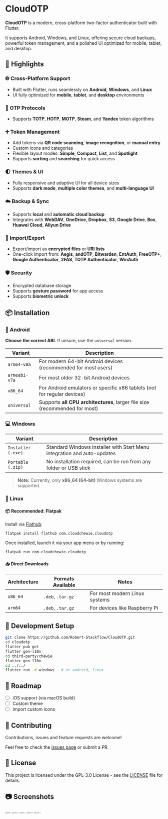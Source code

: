 # CloudOTP

**CloudOTP** is a modern, cross-platform two-factor authenticator built with Flutter. 

It supports Android, Windows, and Linux, offering secure cloud backups, powerful token management, and a polished UI optimized for mobile, tablet, and desktop.

## 🚀 Highlights

### 🌐 Cross-Platform Support

- Built with Flutter, runs seamlessly on **Android**, **Windows**, and **Linux**
- UI fully optimized for **mobile**, **tablet**, and **desktop** environments

### 🔐 OTP Protocols

- Supports **TOTP**, **HOTP**, **MOTP**, **Steam**, and **Yandex** token algorithms

### ➕ Token Management

- Add tokens via **QR code scanning**, **image recognition**, or **manual entry**
- Custom icons and categories
- Flexible layout modes: **Simple**, **Compact**, **List**, and **Spotlight**
- Supports **sorting** and **searching** for quick access

### 🌓 Themes & UI

- Fully responsive and adaptive UI for all device sizes
- Supports **dark mode**, **multiple color themes**, and **multi-language UI**

### ☁️ Backup & Sync

- Supports **local** and **automatic cloud backup**
- Integrates with **WebDAV**, **OneDrive**, **Dropbox**, **S3**, **Google Drive**, **Box**, **Huawei Cloud**, **Aliyun Drive**

### 🔁 Import/Export

- Export/import as **encrypted files** or **URI lists**
- One-click import from: **Aegis**, **andOTP**, **Bitwarden**, **EntAuth**, **FreeOTP+**, **Google Authenticator**, **2FAS**, **TOTP Authenticator**, **WinAuth**

### 🛡️ Security

- Encrypted database storage
- Supports **gesture password** for app access
- Supports **biometric unlock**

## 📦 Installation

### 📱 Android

**Choose the correct ABI.** If unsure, use the `universal` version.

| Variant       | Description                                                  |
| ------------- | ------------------------------------------------------------ |
| `arm64-v8a`   | For modern 64-bit Android devices (recommended for most users) |
| `armeabi-v7a` | For most older 32-bit Android devices                        |
| `x86_64`      | For Android emulators or specific x86 tablets (not for regular devices) |
| `universal`   | Supports **all CPU architectures**, larger file size (recommended for most) |

### 💻 Windows

| Variant            | Description                                                  |
| ------------------ | ------------------------------------------------------------ |
| `Installer (.exe)` | Standard Windows installer with Start Menu integration and auto-updates |
| `Portable (.zip)`  | No installation required, can be run from any folder or USB stick |

> **Note:** Currently, only **x86_64 (64-bit)** Windows systems are supported.

### 🐧 Linux

#### 📦 Recommended: Flatpak

Install via [Flathub](https://flathub.org/apps/com.cloudchewie.cloudotp):

```bash
flatpak install flathub com.cloudchewie.cloudotp
```

Once installed, launch it via your app menu or by running:

```bash
flatpak run com.cloudchewie.cloudotp
```

#### 📥 Direct Downloads

| Architecture | Formats Available | Notes                         |
| ------------ | ----------------- | ----------------------------- |
| `x86_64`     | `.deb`, `.tar.gz` | For most modern Linux systems |
| `arm64`      | `.deb`, `.tar.gz` | For devices like Raspberry Pi |

## 🧪 Development Setup

```bash
git clone https://github.com/Robert-Stackflow/CloudOTP.git
cd cloudotp
flutter pub get
flutter gen-l10n
cd third-party/chewie
flutter gen-l10n
cd ../../
flutter run -d windows   # or android, linux
````

## 📝 Roadmap

* [ ] iOS support (via macOS build)
* [ ] Custom theme
* [ ] Import custom icons

## 🤝 Contributing

Contributions, issues and feature requests are welcome!

Feel free to check the [issues page](https://github.com/Robert-Stackflow/CloudOTP/issues) or submit a PR.

## 📄 License

This project is licensed under the GPL-3.0 License - see the [LICENSE](LICENSE) file for details.

## 📷 Screenshots

<img src="tools/art/mobile_1.png" alt="Mobile_1" style="zoom: 25%;" />

<img src="tools/art/desktop_1.png" alt="Desktop_1" style="zoom: 25%;" />

<img src="tools/art/mobile_2.png" alt="Mobile_2" style="zoom: 25%;" />

<img src="tools/art/mobile_3.png" alt="Mobile_3" style="zoom: 25%;" />

<img src="tools/art/desktop_2.png" alt="Desktop_2" style="zoom: 25%;" />

